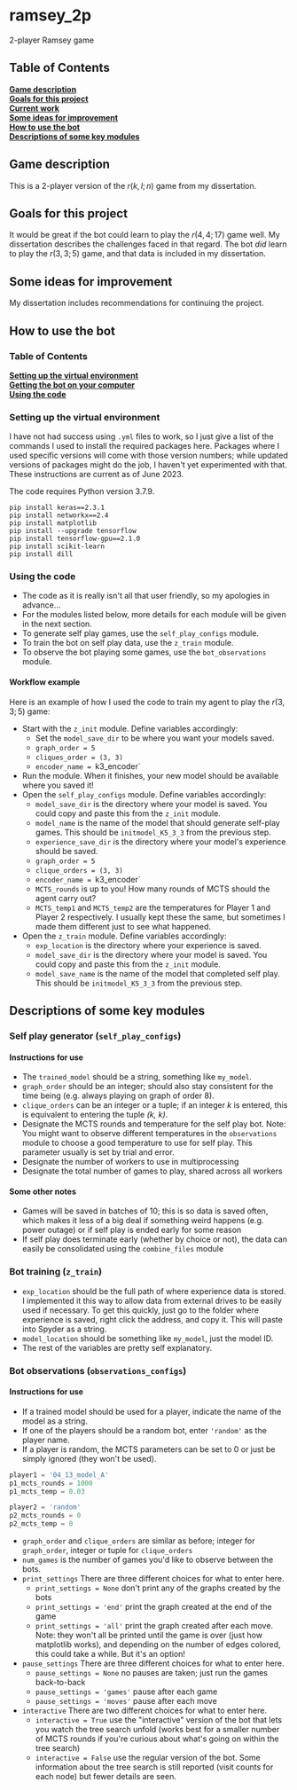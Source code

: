 # ramsey_2p
2-player Ramsey game

## Table of Contents
**[Game description](#game-description)**<br>
**[Goals for this project](#goals-for-this-project)**<br>
**[Current work](#current-work)**<br>
**[Some ideas for improvement](#some-ideas-for-improvement)**<br>
**[How to use the bot](#how-to-use-the-bot)**<br>
**[Descriptions of some key modules](#descriptions-of-some-key-modules)**<br>

## Game description
This is a 2-player version of the $r(k, l; n)$ game from my dissertation. 

## Goals for this project
It would be great if the bot could learn to play the $r(4, 4; 17)$ game well. My dissertation describes the challenges faced in that regard. The bot *did* learn to play the $r(3, 3; 5)$ game, and that data is included in my dissertation.

## Some ideas for improvement
My dissertation includes recommendations for continuing the project.

## How to use the bot
### Table of Contents
**[Setting up the virtual environment](#setting-up-the-virtual-environment)**<br>
**[Getting the bot on your computer](#getting-the-bot-on-your-computer)**<br>
**[Using the code](#using-the-code)**<br>

### Setting up the virtual environment
I have not had success using `.yml` files to work, so I just give a list of the commands I used to install the required packages here. Packages where I used specific versions will come with those version numbers; while updated versions of packages might do the job, I haven't yet experimented with that. These instructions are current as of June 2023.

The code requires Python version 3.7.9.

```
pip install keras==2.3.1
pip install networkx==2.4
pip install matplotlib
pip install --upgrade tensorflow
pip install tensorflow-gpu==2.1.0
pip install scikit-learn
pip install dill
```
  
### Using the code
- The code as it is really isn't all that user friendly, so my apologies in advance...
- For the modules listed below, more details for each module will be given in the next section.
- To generate self play games, use the `self_play_configs` module.
- To train the bot on self play data, use the `z_train` module.
- To observe the bot playing some games, use the `bot_observations` module.

#### Workflow example
Here is an example of how I used the code to train my agent to play the $r(3, 3; 5)$ game:
- Start with the `z_init` module. Define variables accordingly:
    - Set the `model_save_dir` to be where you want your models saved.
    - `graph_order = 5`
    - `cliques_order = (3, 3)`
    - `encoder_name = `k3_encoder`
- Run the module. When it finishes, your new model should be available where you saved it!
- Open the `self_play_configs` module. Define variables accordingly:
    - `model_save_dir` is the directory where your model is saved. You could copy and paste this from the `z_init` module.
    - `model_name` is the name of the model that should generate self-play games. This should be `initmodel_K5_3_3` from the previous step.
    - `experience_save_dir` is the directory where your model's experience should be saved.
     - `graph_order = 5`
    - `clique_orders = (3, 3)`
    - `encoder_name = `k3_encoder`
    - `MCTS_rounds` is up to you! How many rounds of MCTS should the agent carry out?
    - `MCTS_temp1` and `MCTS_temp2` are the temperatures for Player 1 and Player 2 respectively. I usually kept these the same, but sometimes I made them different just to see what happened.
- Open the `z_train` module. Define variables accordingly:
    - `exp_location` is the directory where your experience is saved.
    - `model_save_dir` is the directory where your model is saved. You could copy and paste this from the `z_init` module.
    - `model_save_name` is the name of the model that completed self play. This should be `initmodel_K5_3_3` from the previous step.


## Descriptions of some key modules
### Self play generator (`self_play_configs`)
#### Instructions for use
- The `trained_model` should be a string, something like `my_model`.
- `graph_order` should be an integer; should also stay consistent for the time being (e.g. always playing on graph of order 8).
- `clique_orders` can be an integer or a tuple; if an integer *k* is entered, this is equivalent to entering the tuple *(k, k)*.
- Designate the MCTS rounds and temperature for the self play bot. Note: You might want to observe different temperatures in the `observations` module to choose a good temperature to use for self play. This parameter usually is set by trial and error.
- Designate the number of workers to use in multiprocessing
- Designate the total number of games to play, shared across all workers
#### Some other notes
- Games will be saved in batches of 10; this is so data is saved often, which makes it less of a big deal if something weird happens (e.g. power outage) or if self play is ended early for some reason
- If self play does terminate early (whether by choice or not), the data can easily be consolidated using the `combine_files` module
### Bot training (`z_train`)
- `exp_location` should be the full path of where experience data is stored. I implemented it this way to allow data from external drives to be easily used if necessary. To get this quickly, just go to the folder where experience is saved, right click the address, and copy it. This will paste into Spyder as a string. 
- `model_location` should be something like `my_model`, just the model ID.
- The rest of the variables are pretty self explanatory.

### Bot observations (`observations_configs`)
#### Instructions for use
- If a trained model should be used for a player, indicate the name of the model as a string.
- If one of the players should be a random bot, enter `'random'` as the player name.
- If a player is random, the MCTS parameters can be set to 0 or just be simply ignored (they won't be used).
```python
player1 = '04_13_model_A'
p1_mcts_rounds = 1000
p1_mcts_temp = 0.03

player2 = 'random'
p2_mcts_rounds = 0
p2_mcts_temp = 0
```
- `graph_order` and `clique_orders` are similar as before; integer for `graph_order`, integer or tuple for `clique_orders`
- `num_games` is the number of games you'd like to observe between the bots.
- `print_settings` There are three different choices for what to enter here.
  - `print_settings = None` don't print any of the graphs created by the bots
  - `print_settings = 'end'` print the graph created at the end of the game
  - `print_settings = 'all'` print the graph created after each move. Note: they won't all be printed until the game is over (just how matplotlib works), and depending on the number of edges colored, this could take a while. But it's an option!
- `pause_settings` There are three different choices for what to enter here.
  -  `pause_settings = None` no pauses are taken; just run the games back-to-back
  -  `pause_settings = 'games'` pause after each game
  -  `pause_settings = 'moves'` pause after each move
- `interactive` There are two different choices for what to enter here.
  - `interactive = True` use the "interactive" version of the bot that lets you watch the tree search unfold (works best for a smaller number of MCTS rounds if you're curious about what's going on within the tree search)
  - `interactive = False` use the regular version of the bot. Some information about the tree search is still reported (visit counts for each node) but fewer details are seen.


